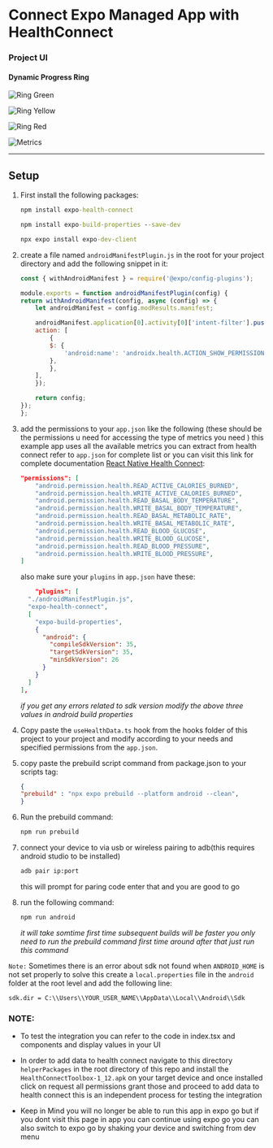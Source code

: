 # Connect Expo Managed App with HealthConnect

### Project UI

#### Dynamic Progress Ring

![Ring Green](https://github.com/diem0n/watchintg/blob/main/assets/images/ring-green.jpg?raw=true)

![Ring Yellow](https://github.com/diem0n/watchintg/blob/main/assets/images/ring-yellow.jpg?raw=true)

![Ring Red](https://github.com/diem0n/watchintg/blob/main/assets/images/ring-red.jpg?raw=true)

![Metrics](https://github.com/diem0n/watchintg/blob/main/assets/images/metrics.jpg?raw=true)




-----------------------------------------
## Setup 

1. First install the following packages:

    ```cmd
    npm install expo-health-connect
    ```

    ```cmd
    npm install expo-build-properties --save-dev
    ```

    ```cmd
    npx expo install expo-dev-client
    ```

2. create a file named `androidManifestPlugin.js` in the root for your project directory and add the following snippet in it:

    ```javascript
    const { withAndroidManifest } = require('@expo/config-plugins');

    module.exports = function androidManifestPlugin(config) {
    return withAndroidManifest(config, async (config) => {
        let androidManifest = config.modResults.manifest;

        androidManifest.application[0].activity[0]['intent-filter'].push({
        action: [
            {
            $: {
                'android:name': 'androidx.health.ACTION_SHOW_PERMISSIONS_RATIONALE',
            },
            },
        ],
        });

        return config;
    });
    };
    ```

3. add the permissions to your `app.json` like the following (these should be the permissions u need for accessing the type of metrics you need ) this example app uses all the available metrics you can extract from health connect refer to `app.json` for complete list or you can visit this link for complete documentation  [React Native Health Connect](https://matinzd.github.io/react-native-health-connect/docs/get-started/):

    ```json
    "permissions": [
        "android.permission.health.READ_ACTIVE_CALORIES_BURNED",
        "android.permission.health.WRITE_ACTIVE_CALORIES_BURNED",
        "android.permission.health.READ_BASAL_BODY_TEMPERATURE",
        "android.permission.health.WRITE_BASAL_BODY_TEMPERATURE",
        "android.permission.health.READ_BASAL_METABOLIC_RATE",
        "android.permission.health.WRITE_BASAL_METABOLIC_RATE",
        "android.permission.health.READ_BLOOD_GLUCOSE",
        "android.permission.health.WRITE_BLOOD_GLUCOSE",
        "android.permission.health.READ_BLOOD_PRESSURE",
        "android.permission.health.WRITE_BLOOD_PRESSURE",
    ]
    ```
    
    also make sure your `plugins` in `app.json` have these:

    ```json
        "plugins": [
      "./androidManifestPlugin.js",
      "expo-health-connect",
      [
        "expo-build-properties",
        {
          "android": {
            "compileSdkVersion": 35,
            "targetSdkVersion": 35,
            "minSdkVersion": 26
          }
        }
      ]
    ],
    ```
    *if you get any errors related to sdk version modify the above three values in android build properties*
4. Copy paste the `useHealthData.ts` hook from the hooks folder of this project to your project 
   and modify according to your needs and specified permissions from the  `app.json`.

5. copy paste the prebuild script command from package.json to your scripts tag:

    ```json
    {
    "prebuild" : "npx expo prebuild --platform android --clean",
    }
    ```

6. Run the prebuild command:

    ```cmd
    npm run prebuild 
    ```

7. connect your device to via usb or wireless pairing to adb(this requires android studio to be installed)

    ```cmd
    adb pair ip:port
    ```

    this will prompt for paring code enter that and you are good to go 


8. run the following command:
    ```cmd
   npm run android 
   ```
   *it will take somtime first time subsequent builds will be faster you only need to run the prebuild command first time around after that just run this command*

`Note:`
Sometimes there is an error about sdk not found when `ANDROID_HOME` is not set properly to solve this create a `local.properties` file in the `android` folder at the root level and add the following line:

```properties 
sdk.dir = C:\\Users\\YOUR_USER_NAME\\AppData\\Local\\Android\\Sdk
```

### NOTE:

- To test the integration you can refer to the code in index.tsx and components and display values in your UI 

- In order to add data to health connect navigate to this directory `helperPackages` in the root directory of this repo and install the `HealthConnectToolbox-1_12.apk` on your target device and once installed click on request all permissions grant those and proceed to add data to health connect this is an independent process for testing the integration

- Keep in Mind you will no longer be able to run this app in expo go but if you dont visit this page in app you can continue using expo go you can also switch to expo go by shaking your device and switching from dev menu